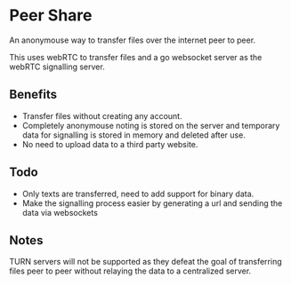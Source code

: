 # Peer Share
An anonymouse way to transfer files over the internet peer to peer.

This uses webRTC to transfer files and a go websocket server as the webRTC signalling server.

## Benefits
- Transfer files without creating any account.
- Completely anonymouse noting is stored on the server and temporary data for signalling is stored in memory and deleted after use.
- No need to upload data to a third party website.
## Todo
 - Only texts are transferred, need to add support for binary data.
 - Make the signalling process easier by generating a url and sending the data via websockets
## Notes
TURN servers will not be supported as they defeat the goal of transferring files peer to peer without relaying the data to a centralized server.

